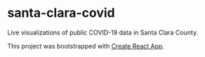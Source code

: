 # santa-clara-covid
Live visualizations of public COVID-19 data in Santa Clara County.

This project was bootstrapped with [Create React App](https://github.com/facebook/create-react-app).